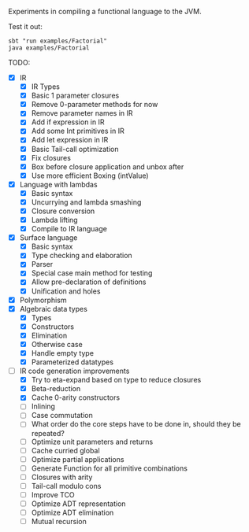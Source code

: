 Experiments in compiling a functional language to the JVM.

Test it out:
```
sbt "run examples/Factorial"
java examples/Factorial
```

TODO:
- [x] IR
  - [x] IR Types
  - [x] Basic 1 parameter closures
  - [x] Remove 0-parameter methods for now
  - [x] Remove parameter names in IR
  - [x] Add if expression in IR
  - [x] Add some Int primitives in IR
  - [x] Add let expression in IR
  - [x] Basic Tail-call optimization
  - [x] Fix closures
  - [x] Box before closure application and unbox after
  - [x] Use more efficient Boxing (intValue)
- [x] Language with lambdas
  - [x] Basic syntax
  - [x] Uncurrying and lambda smashing
  - [x] Closure conversion
  - [x] Lambda lifting
  - [x] Compile to IR language
- [x] Surface language
  - [x] Basic syntax
  - [x] Type checking and elaboration
  - [x] Parser
  - [x] Special case main method for testing
  - [x] Allow pre-declaration of definitions
  - [x] Unification and holes
- [x] Polymorphism
- [x] Algebraic data types
  - [x] Types
  - [x] Constructors
  - [x] Elimination
  - [x] Otherwise case
  - [x] Handle empty type
  - [x] Parameterized datatypes
- [ ] IR code generation improvements
  - [x] Try to eta-expand based on type to reduce closures
  - [x] Beta-reduction
  - [x] Cache 0-arity constructors
  - [ ] Inlining
  - [ ] Case commutation
  - [ ] What order do the core steps have to be done in, should they be repeated?
  - [ ] Optimize unit parameters and returns
  - [ ] Cache curried global
  - [ ] Optimize partial applications
  - [ ] Generate Function for all primitive combinations
  - [ ] Closures with arity
  - [ ] Tail-call modulo cons
  - [ ] Improve TCO
  - [ ] Optimize ADT representation
  - [ ] Optimize ADT elimination
  - [ ] Mutual recursion
